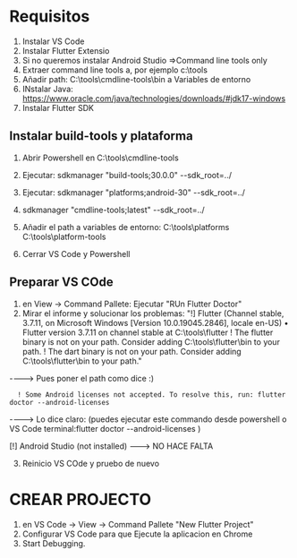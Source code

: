 # Requisitos
1. Instalar VS Code
2. Instalar Flutter Extensio
3. Si no queremos instalar Android Studio =>Command line tools only
4. Extraer command line tools a, por ejemplo c:\tools
5. Añadir path: C:\tools\cmdline-tools\bin a Variables de entorno
6. INstalar Java: https://www.oracle.com/java/technologies/downloads/#jdk17-windows 
7. Instalar Flutter SDK

## Instalar build-tools y plataforma
1. Abrir Powershell en C:\tools\cmdline-tools
2. Ejecutar: sdkmanager "build-tools;30.0.0" --sdk_root=../
3. Ejecutar: sdkmanager "platforms;android-30" --sdk_root=../
4. sdkmanager "cmdline-tools;latest" --sdk_root=../
5. Añadir el path a variables de entorno:
  C:\tools\platforms
  C:\tools\platform-tools

6. Cerrar VS Code y Powershell
  
  
## Preparar VS COde
1. en View -> Command Pallete: Ejecutar "RUn Flutter Doctor"
2. Mirar el informe y solucionar los problemas:
"!] Flutter (Channel stable, 3.7.11, on Microsoft Windows [Version 10.0.19045.2846], locale en-US)
    • Flutter version 3.7.11 on channel stable at C:\tools\flutter
    ! The flutter binary is not on your path. Consider adding C:\tools\flutter\bin to your path.
    ! The dart binary is not on your path. Consider adding C:\tools\flutter\bin to your path."
    
  ----> Pues poner el path como dice :) 
  
      ! Some Android licenses not accepted. To resolve this, run: flutter doctor --android-licenses
  
  ----> Lo dice claro: (puedes ejecutar este commando desde powershell o VS Code terminal:flutter doctor --android-licenses )
  
  [!] Android Studio (not installed) ---> NO HACE FALTA
  
 3. Reinicio VS COde y pruebo de nuevo
 
 # CREAR PROJECTO
 1. en VS Code -> View -> Command Pallete "New Flutter Project"
 2. Configurar VS Code para que Ejecute la aplicacion en Chrome 
 3. Start Debugging.
 
  
